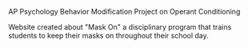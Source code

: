 AP Psychology Behavior Modification Project on Operant Conditioning

Website created about "Mask On" a disciplinary program that trains students to keep their masks on throughout their school day.
